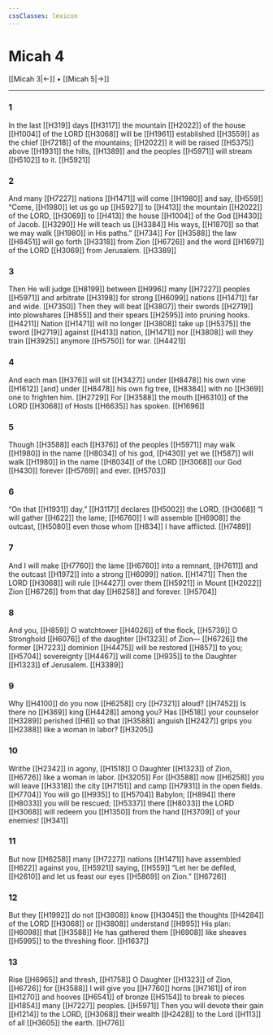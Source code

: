 ```yaml
---
cssClasses: lexicon
---
```


# Micah 4

[[Micah 3|←]] • [[Micah 5|→]]

---

### 1
In the last [[H319]] days [[H3117]] the mountain [[H2022]] of the house [[H1004]] of the LORD [[H3068]] will be [[H1961]] established [[H3559]] as the chief [[H7218]] of the mountains; [[H2022]] it will be raised [[H5375]] above [[H1931]] the hills, [[H1389]] and the peoples [[H5971]] will stream [[H5102]] to it. [[H5921]]

### 2
And many [[H7227]] nations [[H1471]] will come [[H1980]] and say, [[H559]] “Come, [[H1980]] let us go up [[H5927]] to [[H413]] the mountain [[H2022]] of the LORD, [[H3069]] to [[H413]] the house [[H1004]] of the God [[H430]] of Jacob. [[H3290]] He will teach us [[H3384]] His ways, [[H1870]] so that we may walk [[H1980]] in His paths.” [[H734]] For [[H3588]] the law [[H8451]] will go forth [[H3318]] from Zion [[H6726]] and the word [[H1697]] of the LORD [[H3069]] from Jerusalem. [[H3389]]

### 3
Then He will judge [[H8199]] between [[H996]] many [[H7227]] peoples [[H5971]] and arbitrate [[H3198]] for strong [[H6099]] nations [[H1471]] far and wide. [[H7350]] Then they will beat [[H3807]] their swords [[H2719]] into plowshares [[H855]] and their spears [[H2595]] into pruning hooks. [[H4211]] Nation [[H1471]] will no longer [[H3808]] take up [[H5375]] the sword [[H2719]] against [[H413]] nation, [[H1471]] nor [[H3808]] will they train [[H3925]] anymore [[H5750]] for war. [[H4421]]

### 4
And each man [[H376]] will sit [[H3427]] under [[H8478]] his own vine [[H1612]] [and] under [[H8478]] his own fig tree, [[H8384]] with no [[H369]] one to frighten him. [[H2729]] For [[H3588]] the mouth [[H6310]] of the LORD [[H3068]] of Hosts [[H6635]] has spoken. [[H1696]]

### 5
Though [[H3588]] each [[H376]] of the peoples [[H5971]] may walk [[H1980]] in the name [[H8034]] of his god, [[H430]] yet we [[H587]] will walk [[H1980]] in the name [[H8034]] of the LORD [[H3068]] our God [[H430]] forever [[H5769]] and ever. [[H5703]]

### 6
“On that [[H1931]] day,” [[H3117]] declares [[H5002]] the LORD, [[H3068]] “I will gather [[H622]] the lame; [[H6760]] I will assemble [[H6908]] the outcast, [[H5080]] even those whom [[H834]] I have afflicted. [[H7489]]

### 7
And I will make [[H7760]] the lame [[H6760]] into a remnant, [[H7611]] and the outcast [[H1972]] into a strong [[H6099]] nation. [[H1471]] Then the LORD [[H3068]] will rule [[H4427]] over them [[H5921]] in Mount [[H2022]] Zion [[H6726]] from that day [[H6258]] and forever. [[H5704]]

### 8
And you, [[H859]] O watchtower [[H4026]] of the flock, [[H5739]] O Stronghold [[H6076]] of the daughter [[H1323]] of Zion— [[H6726]] the former [[H7223]] dominion [[H4475]] will be restored [[H857]] to you; [[H5704]] sovereignty [[H4467]] will come [[H935]] to the Daughter [[H1323]] of Jerusalem. [[H3389]]

### 9
Why [[H4100]] do you now [[H6258]] cry [[H7321]] aloud? [[H7452]] Is there no [[H369]] king [[H4428]] among you?  Has [[H518]] your counselor [[H3289]] perished [[H6]] so that [[H3588]] anguish [[H2427]] grips you [[H2388]] like a woman in labor? [[H3205]]

### 10
Writhe [[H2342]] in agony, [[H1518]] O Daughter [[H1323]] of Zion, [[H6726]] like a woman in labor. [[H3205]] For [[H3588]] now [[H6258]] you will leave [[H3318]] the city [[H7151]] and camp [[H7931]] in the open fields. [[H7704]] You will go [[H935]] to [[H5704]] Babylon; [[H894]] there [[H8033]] you will be rescued; [[H5337]] there [[H8033]] the LORD [[H3068]] will redeem you [[H1350]] from the hand [[H3709]] of your enemies! [[H341]]

### 11
But now [[H6258]] many [[H7227]] nations [[H1471]] have assembled [[H622]] against you, [[H5921]] saying, [[H559]] “Let her be defiled, [[H2610]] and let us feast our eyes [[H5869]] on Zion.” [[H6726]]

### 12
But they [[H1992]] do not [[H3808]] know [[H3045]] the thoughts [[H4284]] of the LORD [[H3068]] or [[H3808]] understand [[H995]] His plan: [[H6098]] that [[H3588]] He has gathered them [[H6908]] like sheaves [[H5995]] to the threshing floor. [[H1637]]

### 13
Rise [[H6965]] and thresh, [[H1758]] O Daughter [[H1323]] of Zion, [[H6726]] for [[H3588]] I will give you [[H7760]] horns [[H7161]] of iron [[H1270]] and hooves [[H6541]] of bronze [[H5154]] to break to pieces [[H1854]] many [[H7227]] peoples. [[H5971]] Then you will devote their gain [[H1214]] to the LORD, [[H3068]] their wealth [[H2428]] to the Lord [[H113]] of all [[H3605]] the earth. [[H776]]

